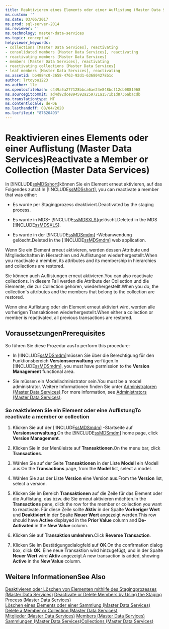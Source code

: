 ```yaml
---
title: Reaktivieren eines Elements oder einer Auflistung (Master Data Services) | Microsoft-Dokumentation
ms.custom: ''
ms.date: 03/06/2017
ms.prod: sql-server-2014
ms.reviewer: ''
ms.technology: master-data-services
ms.topic: conceptual
helpviewer_keywords:
- collections [Master Data Services], reactivating
- consolidated members [Master Data Services], reactivating
- reactivating members [Master Data Services]
- members [Master Data Services], reactivating
- reactivating collections [Master Data Services]
- leaf members [Master Data Services], reactivating
ms.assetid: bb4884c0-3658-4763-92d1-636804278b1c
author: lrtoyou1223
ms.author: lle
ms.openlocfilehash: c449a5a277128bbca6ae24e848bcf12cb0881968
ms.sourcegitcommit: ad4d92dce894592a259721a1571b1d8736abacdb
ms.translationtype: MT
ms.contentlocale: de-DE
ms.lasthandoff: 08/04/2020
ms.locfileid: "87620493"
---
```

# <a name="reactivate-a-member-or-collection-master-data-services"></a><span data-ttu-id="3b4c4-102">Reaktivieren eines Elements oder einer Auflistung (Master Data Services)</span><span class="sxs-lookup"><span data-stu-id="3b4c4-102">Reactivate a Member or Collection (Master Data Services)</span></span>
  <span data-ttu-id="3b4c4-103">In [!INCLUDE[ssMDSshort](../includes/ssmdsshort-md.md)]können Sie ein Element erneut aktivieren, auf das Folgendes zutraf:</span><span class="sxs-lookup"><span data-stu-id="3b4c4-103">In [!INCLUDE[ssMDSshort](../includes/ssmdsshort-md.md)], you can reactivate a member that was either:</span></span>  
  
-   <span data-ttu-id="3b4c4-104">Es wurde per Stagingprozess deaktiviert.</span><span class="sxs-lookup"><span data-stu-id="3b4c4-104">Deactivated by the staging process.</span></span>  
  
-   <span data-ttu-id="3b4c4-105">Es wurde in MDS- [!INCLUDE[ssMDSXLS](../includes/ssmdsxls-md.md)]gelöscht.</span><span class="sxs-lookup"><span data-stu-id="3b4c4-105">Deleted in the MDS [!INCLUDE[ssMDSXLS](../includes/ssmdsxls-md.md)].</span></span>  
  
-   <span data-ttu-id="3b4c4-106">Es wurde in der [!INCLUDE[ssMDSmdm](../includes/ssmdsmdm-md.md)] -Webanwendung gelöscht.</span><span class="sxs-lookup"><span data-stu-id="3b4c4-106">Deleted in the [!INCLUDE[ssMDSmdm](../includes/ssmdsmdm-md.md)] web application.</span></span>  
  
 <span data-ttu-id="3b4c4-107">Wenn Sie ein Element erneut aktivieren, werden dessen Attribute und Mitgliedschaften in Hierarchien und Auflistungen wiederhergestellt.</span><span class="sxs-lookup"><span data-stu-id="3b4c4-107">When you reactivate a member, its attributes and its membership in hierarchies and collections are restored.</span></span>  
  
 <span data-ttu-id="3b4c4-108">Sie können auch Auflistungen erneut aktivieren.</span><span class="sxs-lookup"><span data-stu-id="3b4c4-108">You can also reactivate collections.</span></span> <span data-ttu-id="3b4c4-109">In diesem Fall werden die Attribute der Collection und die Elemente, die zur Collection gehören, wiederhergestellt.</span><span class="sxs-lookup"><span data-stu-id="3b4c4-109">When you do, the collection's attributes and the members that belong to the collection are restored.</span></span>  
  
 <span data-ttu-id="3b4c4-110">Wenn eine Auflistung oder ein Element erneut aktiviert wird, werden alle vorherigen Transaktionen wiederhergestellt.</span><span class="sxs-lookup"><span data-stu-id="3b4c4-110">When either a collection or member is reactivated, all previous transactions are restored.</span></span>  
  
## <a name="prerequisites"></a><span data-ttu-id="3b4c4-111">Voraussetzungen</span><span class="sxs-lookup"><span data-stu-id="3b4c4-111">Prerequisites</span></span>  
 <span data-ttu-id="3b4c4-112">So führen Sie diese Prozedur aus</span><span class="sxs-lookup"><span data-stu-id="3b4c4-112">To perform this procedure:</span></span>  
  
-   <span data-ttu-id="3b4c4-113">In [!INCLUDE[ssMDSmdm](../includes/ssmdsmdm-md.md)]müssen Sie über die Berechtigung für den Funktionsbereich **Versionsverwaltung** verfügen.</span><span class="sxs-lookup"><span data-stu-id="3b4c4-113">In [!INCLUDE[ssMDSmdm](../includes/ssmdsmdm-md.md)], you must have permission to the **Version Management** functional area.</span></span>  
  
-   <span data-ttu-id="3b4c4-114">Sie müssen ein Modelladministrator sein.</span><span class="sxs-lookup"><span data-stu-id="3b4c4-114">You must be a model administrator.</span></span> <span data-ttu-id="3b4c4-115">Weitere Informationen finden Sie unter [Administratoren &#40;Master Data Services&#41;](administrators-master-data-services.md).</span><span class="sxs-lookup"><span data-stu-id="3b4c4-115">For more information, see [Administrators &#40;Master Data Services&#41;](administrators-master-data-services.md).</span></span>  
  
### <a name="to-reactivate-a-member-or-collection"></a><span data-ttu-id="3b4c4-116">So reaktivieren Sie ein Element oder eine Auflistung</span><span class="sxs-lookup"><span data-stu-id="3b4c4-116">To reactivate a member or collection</span></span>  
  
1.  <span data-ttu-id="3b4c4-117">Klicken Sie auf der [!INCLUDE[ssMDSmdm](../includes/ssmdsmdm-md.md)] -Startseite auf **Versionsverwaltung**.</span><span class="sxs-lookup"><span data-stu-id="3b4c4-117">On the [!INCLUDE[ssMDSmdm](../includes/ssmdsmdm-md.md)] home page, click **Version Management**.</span></span>  
  
2.  <span data-ttu-id="3b4c4-118">Klicken Sie in der Menüleiste auf **Transaktionen**.</span><span class="sxs-lookup"><span data-stu-id="3b4c4-118">On the menu bar, click **Transactions**.</span></span>  
  
3.  <span data-ttu-id="3b4c4-119">Wählen Sie auf der Seite **Transaktionen** in der Liste **Modell** ein Modell aus.</span><span class="sxs-lookup"><span data-stu-id="3b4c4-119">On the **Transactions** page, from the **Model** list, select a model.</span></span>  
  
4.  <span data-ttu-id="3b4c4-120">Wählen Sie aus der Liste **Version** eine Version aus.</span><span class="sxs-lookup"><span data-stu-id="3b4c4-120">From the **Version** list, select a version.</span></span>  
  
5.  <span data-ttu-id="3b4c4-121">Klicken Sie im Bereich **Transaktionen** auf die Zeile für das Element oder die Auflistung, das bzw. die Sie erneut aktivieren möchten.</span><span class="sxs-lookup"><span data-stu-id="3b4c4-121">In the **Transactions** pane, click the row for the member or collection you want to reactivate.</span></span> <span data-ttu-id="3b4c4-122">Für diese Zeile sollte **Aktiv** in der Spalte **Vorheriger Wert** und **Deaktiviert** in der Spalte **Neuer Wert** angezeigt werden.</span><span class="sxs-lookup"><span data-stu-id="3b4c4-122">This row should have **Active** displayed in the **Prior Value** column and **De-Activated** in the **New Value** column.</span></span>  
  
6.  <span data-ttu-id="3b4c4-123">Klicken Sie auf **Transaktion umkehren**.</span><span class="sxs-lookup"><span data-stu-id="3b4c4-123">Click **Reverse Transaction**.</span></span>  
  
7.  <span data-ttu-id="3b4c4-124">Klicken Sie im Bestätigungsdialogfeld auf **OK**.</span><span class="sxs-lookup"><span data-stu-id="3b4c4-124">On the confirmation dialog box, click **OK**.</span></span> <span data-ttu-id="3b4c4-125">Eine neue Transaktion wird hinzugefügt, und in der Spalte **Neuer Wert** wird **Aktiv** angezeigt.</span><span class="sxs-lookup"><span data-stu-id="3b4c4-125">A new transaction is added, showing **Active** in the **New Value** column.</span></span>  
  
## <a name="see-also"></a><span data-ttu-id="3b4c4-126">Weitere Informationen</span><span class="sxs-lookup"><span data-stu-id="3b4c4-126">See Also</span></span>  
 <span data-ttu-id="3b4c4-127">[Deaktivieren oder Löschen von Elementen mithilfe des Stagingprozesses &#40;Master Data Services&#41;](add-update-and-delete-data-master-data-services.md) </span><span class="sxs-lookup"><span data-stu-id="3b4c4-127">[Deactivate or Delete Members by Using the Staging Process &#40;Master Data Services&#41;](add-update-and-delete-data-master-data-services.md) </span></span>  
 <span data-ttu-id="3b4c4-128">[Löschen eines Elements oder einer Sammlung &#40;Master Data Services&#41;](../../2014/master-data-services/delete-a-member-or-collection-master-data-services.md) </span><span class="sxs-lookup"><span data-stu-id="3b4c4-128">[Delete a Member or Collection &#40;Master Data Services&#41;](../../2014/master-data-services/delete-a-member-or-collection-master-data-services.md) </span></span>  
 <span data-ttu-id="3b4c4-129">[Mitglieder &#40;Master Data Services&#41;](../../2014/master-data-services/members-master-data-services.md) </span><span class="sxs-lookup"><span data-stu-id="3b4c4-129">[Members &#40;Master Data Services&#41;](../../2014/master-data-services/members-master-data-services.md) </span></span>  
 [<span data-ttu-id="3b4c4-130">Sammlungen &#40;Master Data Services&#41;</span><span class="sxs-lookup"><span data-stu-id="3b4c4-130">Collections &#40;Master Data Services&#41;</span></span>](../../2014/master-data-services/collections-master-data-services.md)  
  
  
